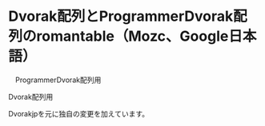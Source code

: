     
# Dvorak配列とProgrammerDvorak配列のromantable（Mozc、Google日本語）
  
  
　ProgrammerDvorak配列用
  
  Dvorak配列用


Dvorakjpを元に独自の変更を加えています。
